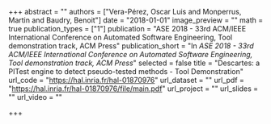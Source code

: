 +++
abstract = ""
authors = ["Vera-Pérez, Oscar Luis and Monperrus, Martin and Baudry, Benoit"]
date = "2018-01-01"
image_preview = ""
math = true
publication_types = ["1"]
publication = "ASE 2018 - 33rd ACM/IEEE International Conference on Automated Software Engineering,  Tool demonstration track, ACM Press"
publication_short = "In *ASE 2018 - 33rd ACM/IEEE International Conference on Automated Software Engineering,  Tool demonstration track, ACM Press*"
selected = false
title = "Descartes: a PITest engine to detect pseudo-tested methods - Tool Demonstration"
url_code = "https://hal.inria.fr/hal-01870976"
url_dataset = ""
url_pdf = "https://hal.inria.fr/hal-01870976/file/main.pdf"
url_project = ""
url_slides = ""
url_video = ""

+++
